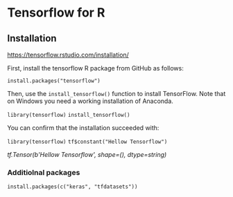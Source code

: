 # Tensorflow for R

## Installation

https://tensorflow.rstudio.com/installation/

First, install the tensorflow R package from GitHub as follows:

`install.packages("tensorflow")`

Then, use the `install_tensorflow()` function to install TensorFlow. Note that on Windows you need a working installation of Anaconda.

`library(tensorflow)`
`install_tensorflow()`

You can confirm that the installation succeeded with:

`library(tensorflow)`
`tf$constant("Hellow Tensorflow")`

_tf.Tensor(b'Hellow Tensorflow', shape=(), dtype=string)_

### Additiolnal packages
`install.packages(c("keras", "tfdatasets"))`
